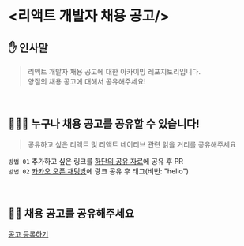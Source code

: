 # <리액트 개발자 채용 공고/>

## ✋ 인사말
> 리액트 개발자 채용 공고에 대한 아카이빙 레포지토리입니다.  
> 양질의 채용 공고에 대해서 공유해주세요!

<br/>

## 🙋🏻‍♂️ 누구나 채용 공고를 공유할 수 있습니다!
> 공유하고 싶은 리액트 및 리액트 네이티브 관련 읽을 거리를 공유해주세요

```방법 01```  추가하고 싶은 링크를 [하단의 공유 자료](https://github.com/react-korea-developer/article/edit/main/README.md#-%EA%B3%B5%EC%9C%A0-%EC%9E%90%EB%A3%8C)에 공유 후 PR  
```방법 02```  [카카오 오픈 채팅방](https://open.kakao.com/o/gboLOUQb)에 링크 공유 후 태그(비번: "hello")

<br/>

## 👍🏻 채용 공고를 공유해주세요
[공고 등록하기](https://github.com/react-korea-developer/recruit/discussions)